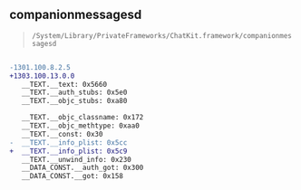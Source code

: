 ## companionmessagesd

> `/System/Library/PrivateFrameworks/ChatKit.framework/companionmessagesd`

```diff

-1301.100.8.2.5
+1303.100.13.0.0
   __TEXT.__text: 0x5660
   __TEXT.__auth_stubs: 0x5e0
   __TEXT.__objc_stubs: 0xa80

   __TEXT.__objc_classname: 0x172
   __TEXT.__objc_methtype: 0xaa0
   __TEXT.__const: 0x30
-  __TEXT.__info_plist: 0x5cc
+  __TEXT.__info_plist: 0x5c9
   __TEXT.__unwind_info: 0x230
   __DATA_CONST.__auth_got: 0x300
   __DATA_CONST.__got: 0x158

```
